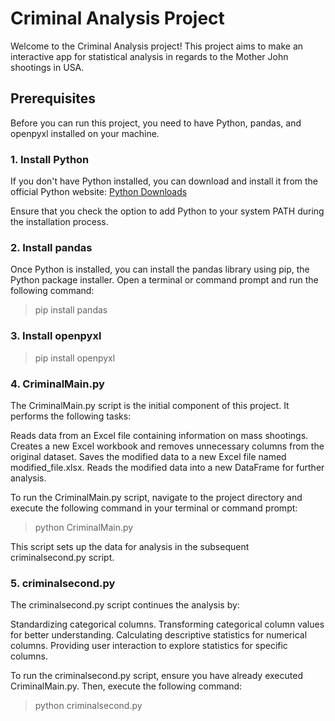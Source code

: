 # Criminal Analysis Project

Welcome to the Criminal Analysis project! This project aims to make an interactive app for statistical analysis in regards to the Mother John shootings in USA.

## Prerequisites

Before you can run this project, you need to have Python, pandas, and openpyxl installed on your machine.

### 1. Install Python

If you don't have Python installed, you can download and install it from the official Python website: [Python Downloads](https://www.python.org/downloads/)

Ensure that you check the option to add Python to your system PATH during the installation process.

### 2. Install pandas

Once Python is installed, you can install the pandas library using pip, the Python package installer. Open a terminal or command prompt and run the following command:

>pip install pandas

### 3. Install openpyxl

>pip install openpyxl


### 4. CriminalMain.py

The CriminalMain.py script is the initial component of this project. It performs the following tasks:

Reads data from an Excel file containing information on mass shootings.
Creates a new Excel workbook and removes unnecessary columns from the original dataset.
Saves the modified data to a new Excel file named modified_file.xlsx.
Reads the modified data into a new DataFrame for further analysis.

To run the CriminalMain.py script, navigate to the project directory and execute the following command in your terminal or command prompt:

>python CriminalMain.py

This script sets up the data for analysis in the subsequent criminalsecond.py script.

### 5. criminalsecond.py

The criminalsecond.py script continues the analysis by:

Standardizing categorical columns.
Transforming categorical column values for better understanding.
Calculating descriptive statistics for numerical columns.
Providing user interaction to explore statistics for specific columns.

To run the criminalsecond.py script, ensure you have already executed CriminalMain.py. Then, execute the following command:

>python criminalsecond.py
